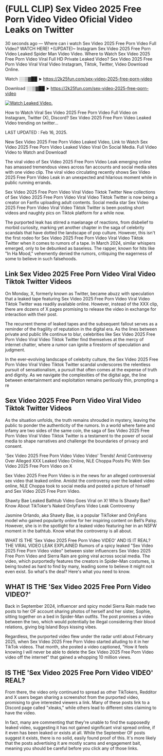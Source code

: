 # (FULL CLIP) Sex Video 2025 Free Porn Video Video Oficial Video Leaks on Twitter

30 seconds ago — Where can i watch Sex Video 2025 Free Porn Video Full Video? WATCH HERE! +(UPDATE)~ Instagram Sex Video 2025 Free Porn Video Leaked Spider Man Video Video. Where to Watch Sex Video 2025 Free Porn Video Viral Full HD Private Leaked Video? Sex Video 2025 Free Porn Video Viral Viral Video Instagram, Tiktok, Twitter, Video Download Online.

Watch ░░▒▓██ ➤ https://2k25fun.com/sex-video-2025-free-porn-video

Download ░░▒▓██ ➤ https://2k25fun.com/sex-video-2025-free-porn-video

[![Watch Leaked Video.](https://miro.medium.com/v2/resize:fit:828/format:webp/1*cilzJN44JGOrTw9NJCrNHA.gif "Watch Leaked Video")](https://2k25fun.com/sex-video-2025-free-porn-video)

How to Watch Viral Sex Video 2025 Free Porn Video Full Video on Instagram, Twitter (X), Discord? Sex Video 2025 Free Porn Video Leaked Video trending on twitter...

LAST UPDATED : Feb 16, 2025.

New Sex Video 2025 Free Porn Video Leaked Video, Link to Watch Sex Video 2025 Free Porn Video Leaked Video Viral On Social Media. Full Video Video to Watch and Download!

The viral video of Sex Video 2025 Free Porn Video Leak emerging online has amassed tremendous views across fan accounts and social media sites with one video clip. The viral video circulating recently shows Sex Video 2025 Free Porn Video Leak in an unexpected and hilarious moment while in public running errands.

Sex Video 2025 Free Porn Video Viral Video Tiktok Twitter New collections of Sex Video 2025 Free Porn Video Viral Video Tiktok Twitter is now being a creator on Fanfix uploading adult contents. Social media star Sex Video 2025 Free Porn Video Viral Video Tiktok Twitter is been posting short videos and naughty pics on Tiktok platform for a while now.

The purported leak has stirred a maelanage of reactions, from disbelief to morbid curiosity, marking yet another chapter in the saga of celebrity scandals that have dotted the landscape of pop culture. However, this isn't the first rodeo for Sex Video 2025 Free Porn Video Viral Video Tiktok Twitter when it comes to rumors of a tape. In March 2024, similar whispers emerged, only to be debunked as baseless. The rapper, known for hits like "In Ha Mood," vehemently denied the rumors, critiquing the eagerness of some to believe in such falsehoods.

## Link Sex Video 2025 Free Porn Video Viral Video Tiktok Twitter Videos

On Monday, X, formerly known as Twitter, became abuzz with speculation that a leaked tape featuring Sex Video 2025 Free Porn Video Viral Video Tiktok Twitter was readily available online. However, instead of the XXX clip, there are dozens of X pages promising to release the video in exchange for interaction with their post.

The recurrent theme of leaked tapes and the subsequent fallout serves as a reminder of the fragility of reputation in the digital era. As the lines between private and public life continue to blur, celebrities like Sex Video 2025 Free Porn Video Viral Video Tiktok Twitter find themselves at the mercy of internet chatter, where a rumor can ignite a firestorm of speculation and judgment.

In the ever-evolving landscape of celebrity culture, the Sex Video 2025 Free Porn Video Viral Video Tiktok Twitter scandal underscores the relentless pursuit of sensationalism, a pursuit that often comes at the expense of truth and dignity. As we navigate the complexities of the digital age, the line between entertainment and exploitation remains perilously thin, prompting a re

##  Sex Video 2025 Free Porn Video Viral Video Tiktok Twitter Videos

As the situation unfolds, the truth remains shrouded in mystery, leaving the public to ponder the authenticity of the rumors. In a world where fame and infamy are two sides of the same coin, the saga of Sex Video 2025 Free Porn Video Viral Video Tiktok Twitter is a testament to the power of social media to shape narratives and challenge the boundaries of privacy and consent.

'Sex Video 2025 Free Porn Video Video Video' Trends! Amid Controversy Over Alleged XXX Leaked Video Online, NLE Choppa Posts Pic With Sex Video 2025 Free Porn Video on X

Sex Video 2025 Free Porn Video is in the news for an alleged controversial sex video that leaked online. Amidst the controversy over the leaked video online, NLE Choppa took to social media and posted a picture of himself and Sex Video 2025 Free Porn Video.

Shawty Bae Leaked Bathtub Video Goes Viral on X! Who Is Shawty Bae? Know About TikToker’s Naked OnlyFans Video Leak Controversy

Jasmine Orlando, aka Shawty Bae, is a popular TikToker and OnlyFans model who gained popularity online for her inspiring content on Bell’s Palsy. However, she is in the spotlight for a leaked video featuring her in an NSFW moment in the bathtub. Know what the controversy is all about.

WHAT IS THE 'Sex Video 2025 Free Porn Video VIDEO' AND IS IT REAL? THE VIRAL VIDEO LEAK EXPLAINED Rumors of a spicy leaked "Sex Video 2025 Free Porn Video video" between sister influencers Sex Video 2025 Free Porn Video and Sierra Rain are going viral across social media. The video, which purportedly features the creators in Spider-Man costumes, is being touted as hard to find by many, leading some to believe it might not even exist. So what's the deal? Here's what you need to know.

## WHAT IS THE 'Sex Video 2025 Free Porn Video VIDEO?'

Back in September 2024, influencer and spicy model Sierra Rain made two posts to her OF account sharing photos of herself and her sister, Sophie, sitting together on a bed in Spider-Man outfits. The post promises a video between the two, which would potentially be illegal considering their blood relations, giving big Island Boys kissing vibes.

Regardless, the purported video flew under the radar until about February 2025, when Sex Video 2025 Free Porn Video started alluding to it in her TikTok videos. That month, she posted a video captioned, "How it feels knowing I will never be able to delete the Sex Video 2025 Free Porn Video video off the internet" that gained a whopping 10 million views.

## IS THE 'Sex Video 2025 Free Porn Video VIDEO' REAL?

From there, the video only continued to spread as other TikTokers, Redditor and X users began sharing a screenshot from the purported video, promising to give interested viewers a link. Many of these posts link to a Discord page called "xleaks," while others lead to different sites claiming to have the video.

In fact, many are commenting that they're unable to find the supposedly leaked video, suggesting it has not gained significant viral spread online, if it even has been leaked or exists at all. While the September OF posts suggest it exists, there is no solid, easily found proof of this. It's more likely that the posts advertising it are mostly scams and engagement bait, meaning you should be careful before you click any of those links.